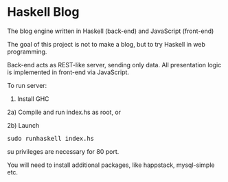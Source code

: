 Haskell Blog
============

The blog engine written in Haskell (back-end) and JavaScript (front-end)

The goal of this project is not to make a blog, but to try Haskell in web programming.

Back-end acts as REST-like server, sending only data. 
All presentation logic is implemented in front-end via JavaScript.

To run server:

1) Install GHC

2a) Compile and run index.hs as root, or

2b) Launch <pre>sudo runhaskell index.hs</pre>

su privileges are necessary for 80 port.

You will need to install additional packages, like happstack, mysql-simple etc.
